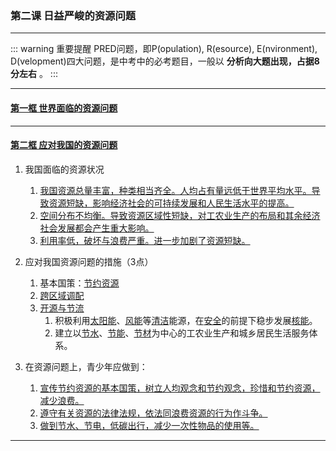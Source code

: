 ### 第二课 日益严峻的资源问题

---

::: warning 重要提醒
PRED问题，即P(opulation), R(esource), E(nvironment), D(velopment)四大问题，是中考中的必考题目，一般以 **分析向大题出现，占据8分左右** 。
:::

---

#### [第一框 世界面临的资源问题](./%E7%AC%AC%E4%B8%80%E6%A1%86%20%E4%B8%96%E7%95%8C%E9%9D%A2%E4%B8%B4%E7%9A%84%E8%B5%84%E6%BA%90%E9%97%AE%E9%A2%98)

---

#### [第二框 应对我国的资源问题](./%E7%AC%AC%E4%BA%8C%E6%A1%86%20%E5%BA%94%E5%AF%B9%E6%88%91%E5%9B%BD%E7%9A%84%E8%B5%84%E6%BA%90%E9%97%AE%E9%A2%98)

1. 我国面临的资源状况
   1. <u>我国资源总量丰富，种类相当齐全。人均占有量远低于世界平均水平。导致资源短缺，影响经济社会的可持续发展和人民生活水平的提高。</u>
   2. <u>空间分布不均衡。导致资源区域性短缺，对工农业生产的布局和其余经济社会发展都会产生重大影响。</u>
   3. <u>利用率低，破坏与浪费严重。进一步加剧了资源短缺。</u>

2. 应对我国资源问题的措施（3点）
   1. 基本国策：<u>节约资源</u>
   2. <u>跨区域调配</u>
   3. <u>开源与节流</u>
      1. 积极利用<u>太阳能</u>、<u>风能</u>等<u>清洁</u>能源，在<u>安全</u>的前提下稳步发展<u>核能</u>。
      2. 建立以<u>节水</u>、<u>节能</u>、<u>节材</u>为中心的工农业生产和城乡居民生活服务体系。

3. 在资源问题上，青少年应做到：
   1. <u>宣传节约资源的基本国策，树立人均观念和节约观念，珍惜和节约资源，减少浪费。</u>
   2. <u>遵守有关资源的法律法规，依法同浪费资源的行为作斗争。</u>
   3. <u>做到节水、节电，低碳出行，减少一次性物品的使用等。</u>

---
